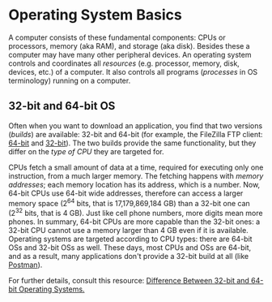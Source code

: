 # Operating System Basics

A computer consists of these fundamental components: CPUs or processors, memory (aka RAM), and storage (aka disk). Besides these a computer may have many other peripheral devices. An operating system controls and coordinates all _resources_ (e.g. processor, memory, disk, devices, etc.) of a computer. It also controls all programs (_processes_ in OS terminology) running on a computer.

## 32-bit and 64-bit OS

Often when you want to download an application, you find that two versions (_builds_) are available: 32-bit and 64-bit (for example, the FileZilla FTP client: [64-bit](https://filezilla-project.org/download.php) and [32-bit](https://filezilla-project.org/download.php?platform=win32)). The two builds provide the same functionality, but they differ on the _type of CPU_ they are targeted for.

CPUs fetch a small amount of data at a time, required for executing only one instruction, from a much larger memory. The fetching happens with _memory addresses_; each memory location has its address, which is a number. Now, 64-bit CPUs use 64-bit wide addresses, therefore can access a larger memory space (2<sup>64</sup> bits, that is 17,179,869,184 GB) than a 32-bit one can (2<sup>32</sup> bits, that is 4 GB). Just like cell phone numbers, more digits mean more phones. In summary, 64-bit CPUs are more capable than the 32-bit ones: a 32-bit CPU cannot use a memory larger than 4 GB even if it is available. Operating systems are targeted according to CPU types: there are 64-bit OSs and 32-bit OSs as well. These days, most CPUs and OSs are 64-bit, and as a result, many applications don't provide a 32-bit build at all (like [Postman](https://www.postman.com/downloads/)).

For further details, consult this resource: [Difference Between 32-bit and 64-bit Operating Systems.](https://www.geeksforgeeks.org/32-bit-vs-64-bit-operating-systems/)
